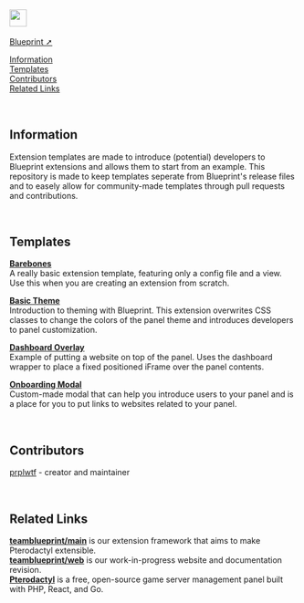 <h2><img src="https://github.com/teamblueprint/templates/assets/103201875/04495368-94ac-4fe6-8f06-430a5731480e" style="height:30px;padding-right:1px"></img></h2>

[Blueprint ➚](https://github.com/teamblueprint/main)

[Information](#information)\
[Templates](#templates)\
[Contributors](#contributors)\
[Related Links](#related-links)

<br/>

## Information
Extension templates are made to introduce (potential) developers to Blueprint extensions and allows them to start from an example.
This repository is made to keep templates seperate from Blueprint's release files and to easely allow for community-made templates through pull requests and contributions.

<br/>

## Templates
**[Barebones](https://github.com/teamblueprint/templates/tree/main/0)**\
A really basic extension template, featuring only a config file and a view.
Use this when you are creating an extension from scratch.

**[Basic Theme](https://github.com/teamblueprint/templates/tree/main/1)**\
Introduction to theming with Blueprint.
This extension overwrites CSS classes to change the colors of the panel theme and introduces developers to panel customization.

**[Dashboard Overlay](https://github.com/teamblueprint/templates/tree/main/2)**\
Example of putting a website on top of the panel.
Uses the dashboard wrapper to place a fixed positioned iFrame over the panel contents.

**[Onboarding Modal](https://github.com/teamblueprint/templates/tree/main/3)**\
Custom-made modal that can help you introduce users to your panel and is a place for you to put links to websites related to your panel.

<br/>

## Contributors
[prplwtf](https://github.com/prplwtf) - creator and maintainer

<br/>

## Related Links
[**teamblueprint/main**](https://github.com/teamblueprint/main) is our extension framework that aims to make Pterodactyl extensible.\
[**teamblueprint/web**](https://github.com/teamblueprint/web) is our work-in-progress website and documentation revision.\
[**Pterodactyl**](https://pterodactyl.io/) is a free, open-source game server management panel built with PHP, React, and Go.

